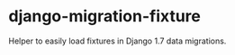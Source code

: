 django-migration-fixture
========================

Helper to easily load fixtures in Django 1.7 data migrations.
